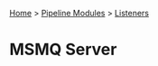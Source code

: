 [Home](../../Index.md) > [Pipeline Modules](../Index.md) > [Listeners](../Listener.md)

# MSMQ Server